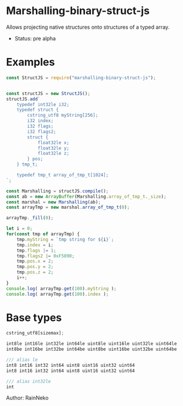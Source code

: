 # Marshalling-binary-struct-js

Allows projecting native structures onto structures of a typed array.
  - Status: pre alpha
# Examples
```javascript
const StructJS = require("marshalling-binary-struct-js");


const structJS = new StructJS();
structJS.add`
	typedef int32le i32;
	typedef struct {
		cstring_utf8 myString[256];
		i32 index;
		i32 flags;
		i32 flags2;
		struct {
			float32le x;
			float32le y;
			float32le z;
		} pos;
	} tmp_t;

	typedef tmp_t array_of_tmp_t[1024];
`;

const Marshalling = structJS.compile();
const ab = new ArrayBuffer(Marshalling.array_of_tmp_t._size);
const marshal = new Marshalling(ab);
const arrayTmp = new marshal.array_of_tmp_t(0);

arrayTmp._fill(0);

let i = 0;
for(const tmp of arrayTmp) {
	tmp.myString = `tmp string for ${i}`;
	tmp.index = i;
	tmp.flags |= 1;
	tmp.flags2 |= 0xF5890;
	tmp.pos.x = 2;
	tmp.pos.y = 2;
	tmp.pos.z = 2;
	i++;
}
console.log( arrayTmp.get(100).myString );
console.log( arrayTmp.get(100).index );
```
 
 # Base types
 ```javascript
 cstring_utf8[sizemax];

int8le int16le int32le int64le uint8le uint16le uint32le uint64le
int8be int16be int32be int64be uint8be uint16be uint32be uint64be

/// alias le 
int8 int16 int32 int64 uint8 uint16 uint32 uint64
int8 int16 int32 int64 uint8 uint16 uint32 uint64

/// alias int32le
int
```

Author: RainNeko